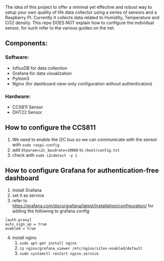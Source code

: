 The idea of this project to offer a minimal yet effective and robust way to setup your own quality of life data collector using a series of sensors and a Raspberry PI.
Currently it collects data related to Humidity, Temperature and CO2 density.
This repo DOES NOT explain how to configure the individual sensor, for such refer to the various guides on the net.

## Components:
### Software:
- InfluxDB for data collection
- Grafana for data visualization
- Pyhton3
- Nginx (for dashboard view-only configuration without authentication)

### Hardware:
- CCS811 Sensor
- DHT22 Sensor

## How to configure the CCS811
1. We need to enable the I2C bus so we can communicate with the sensor with `sudo raspi-config`
2. add `dtparam=i2c_baudrate=10000` to `/boot/config.txt`
3. check with `sudo i2cdetect -y 1`

## How to configure Grafana for authentication-free dashboard
1. Install Grafana
2. set it as service
3. refer to https://grafana.com/docs/grafana/latest/installation/configuration/ for adding the following to grafana config
```
[auth.proxy]
auto_sign_up = true
enabled = true
```
4. Install nginx
   1. `sudo apt-get install nginx`
   2. `cp nginx/grafana_viewer /etc/nginx/sites-enabled/default`
   3. `sudo systemctl restart nginx.service`
